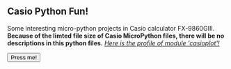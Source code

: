 ## Casio Python Fun! ##
Some interesting micro-python projects in Casio calculator FX-9860GIII.
<b>Because of the limted file size of Casio MicroPython files,
there will be no descriptions in this python files.</b>
<i><a href="https://www.casio.com/content/dam/casio/global/support/manuals/calculators/pdf/004-en/f/fx-9860GIII_Soft_v350_EN.pdf">Here is the profile of module 'casioplot'!</a></i>
<script>
    function click(){
        alert("Wish you a good day!")
    }
</script>
<button>Press me!</button>